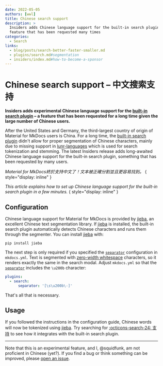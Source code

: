 ```yaml
---
date: 2022-05-05
authors: [wwl]
title: Chinese search support
description: >
  Insiders adds Chinese language support for the built-in search plugin – a
  feature that has been requested many times
categories:
  - Search
links:
  - blog/posts/search-better-faster-smaller.md
  - plugins/search.md#segmentation
  - insiders/index.md#how-to-become-a-sponsor
---
```


# Chinese search support – 中文搜索支持

__Insiders adds experimental Chinese language support for the [built-in search
plugin] – a feature that has been requested for a long time given the large
number of Chinese users.__

After the United States and Germany, the third-largest country of origin of
Material for MkDocs users is China. For a long time, the [built-in search plugin]
didn't allow for proper segmentation of Chinese characters, mainly due to
missing support in [lunr-languages] which is used for search tokenization and
stemming. The latest Insiders release adds long-awaited Chinese language support
for the built-in search plugin, something that has been requested by many users.

<!-- more -->

_Material for MkDocs終於​支持​中文​了！文本​被​正確​分割​並且​更​容易​找到。_
{ style="display: inline" }

_This article explains how to set up Chinese language support for the built-in
search plugin in a few minutes._
{ style="display: inline" }

  [built-in search plugin]: ../../plugins/search.md
  [lunr-languages]: https://github.com/MihaiValentin/lunr-languages

## Configuration

Chinese language support for Material for MkDocs is provided by [jieba], an
excellent Chinese text segmentation library. If [jieba] is installed, the
built-in search plugin automatically detects Chinese characters and runs them
through the segmenter. You can install [jieba] with:

```
pip install jieba
```

The next step is only required if you specified the [`separator`][separator]
configuration in `mkdocs.yml`. Text is segmented with [zero-width whitespace]
characters, so it renders exactly the same in the search modal. Adjust
`mkdocs.yml` so that the [`separator`][separator] includes the `\u200b`
character:

``` yaml
plugins:
  - search:
      separator: '[\s\u200b\-]'
```

That's all that is necessary.

## Usage

If you followed the instructions in the configuration guide, Chinese words will
now be tokenized using [jieba]. Try searching for
[:octicons-search-24: 支持][q=支持] to see how it integrates with the
built-in search plugin.

---

Note that this is an experimental feature, and I, @squidfunk, am not
proficient in Chinese (yet?). If you find a bug or think something can be
improved, please [open an issue].

  [jieba]: https://pypi.org/project/jieba/
  [zero-width whitespace]: https://en.wikipedia.org/wiki/Zero-width_space
  [separator]: ../../setup/setting-up-site-search.md#separator
  [q=支持]: ?q=支持
  [open an issue]: https://github.com/squidfunk/mkdocs-material/issues/new/choose
